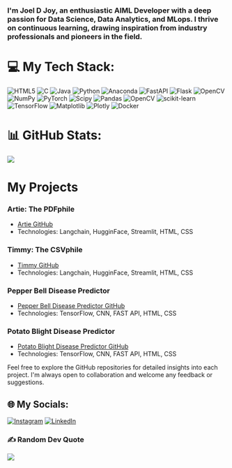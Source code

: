 

### I'm Joel D Joy, an enthusiastic AIML Developer with a deep passion for Data Science, Data Analytics, and MLops. I thrive on continuous learning, drawing inspiration from industry professionals and pioneers in the field.
# 💻 My Tech Stack:
![HTML5](https://img.shields.io/badge/html5-%23E34F26.svg?style=flat&logo=html5&logoColor=white) ![C](https://img.shields.io/badge/c-%2300599C.svg?style=flat&logo=c&logoColor=white) ![Java](https://img.shields.io/badge/java-%23ED8B00.svg?style=flat&logo=openjdk&logoColor=white) ![Python](https://img.shields.io/badge/python-3670A0?style=flat&logo=python&logoColor=ffdd54) ![Anaconda](https://img.shields.io/badge/Anaconda-%2344A833.svg?style=flat&logo=anaconda&logoColor=white) ![FastAPI](https://img.shields.io/badge/FastAPI-005571?style=flat&logo=fastapi) ![Flask](https://img.shields.io/badge/flask-%23000.svg?style=flat&logo=flask&logoColor=white) ![OpenCV](https://img.shields.io/badge/opencv-%23white.svg?style=flat&logo=opencv&logoColor=white) ![NumPy](https://img.shields.io/badge/numpy-%23013243.svg?style=flat&logo=numpy&logoColor=white) ![PyTorch](https://img.shields.io/badge/PyTorch-%23EE4C2C.svg?style=flat&logo=PyTorch&logoColor=white) ![Scipy](https://img.shields.io/badge/SciPy-%230C55A5.svg?style=flat&logo=scipy&logoColor=%white) ![Pandas](https://img.shields.io/badge/pandas-%23150458.svg?style=flat&logo=pandas&logoColor=white) ![OpenCV](https://img.shields.io/badge/opencv-%23white.svg?style=flat&logo=opencv&logoColor=white) ![scikit-learn](https://img.shields.io/badge/scikit--learn-%23F7931E.svg?style=flat&logo=scikit-learn&logoColor=white) ![TensorFlow](https://img.shields.io/badge/TensorFlow-%23FF6F00.svg?style=flat&logo=TensorFlow&logoColor=white) ![Matplotlib](https://img.shields.io/badge/Matplotlib-%23ffffff.svg?style=flat&logo=Matplotlib&logoColor=black) ![Plotly](https://img.shields.io/badge/Plotly-%233F4F75.svg?style=flat&logo=plotly&logoColor=white) ![Docker](https://img.shields.io/badge/docker-%230db7ed.svg?style=flat&logo=docker&logoColor=white) 

# 📊 GitHub Stats:
![](https://github-readme-stats.vercel.app/api/top-langs/?username=JoelDJ2002&theme=dark&hide_border=false&include_all_commits=true&count_private=true&layout=compact)

# My Projects

### Artie: The PDFphile
- [Artie GitHub](https://github.com/JoelDJ2002/Artie_the_PDFphile)
- Technologies: Langchain, HugginFace, Streamlit, HTML, CSS

### Timmy: The CSVphile
- [Timmy GitHub](https://github.com/JoelDJ2002/Timmy_the_CSVphile)
- Technologies: Langchain, HugginFace, Streamlit, HTML, CSS

### Pepper Bell Disease Predictor
- [Pepper Bell Disease Predictor GitHub](https://github.com/JoelDJ2002/Bell-Pepper-Disease-Classifier)
- Technologies: TensorFlow, CNN, FAST API, HTML, CSS

### Potato Blight Disease Predictor
- [Potato Blight Disease Predictor GitHub](https://github.com/JoelDJ2002/Potato-Blight-Disease-Predictor)
- Technologies: TensorFlow, CNN, FAST API, HTML, CSS

Feel free to explore the GitHub repositories for detailed insights into each project. I'm always open to collaboration and welcome any feedback or suggestions. 
## 🌐 My Socials:
[![Instagram](https://img.shields.io/badge/Instagram-%23E4405F.svg?logo=Instagram&logoColor=white)](https://instagram.com/https://www.linkedin.com/in/joel-d-joy/) [![LinkedIn](https://img.shields.io/badge/LinkedIn-%230077B5.svg?logo=linkedin&logoColor=white)](https://linkedin.com/in/https://www.linkedin.com/in/joel-d-joy/) 


### ✍️ Random Dev Quote
![](https://quotes-github-readme.vercel.app/api?type=horizontal&theme=radical)





<!-- Proudly created with GPRM ( https://gprm.itsvg.in ) -->
